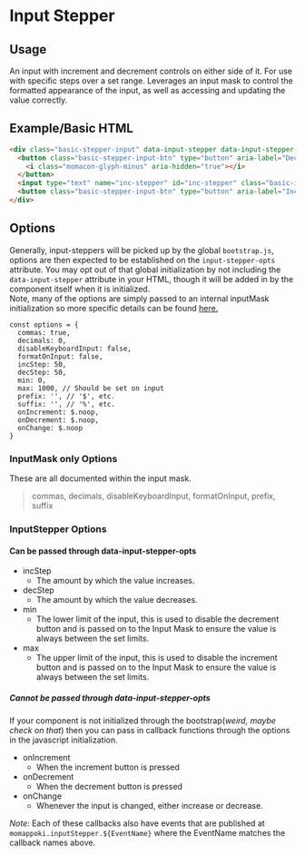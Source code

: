 # Input Stepper

## Usage
An input with increment and decrement controls on either side of it. For use with specific steps over a set range. Leverages an input mask to control the formatted appearance of the input, as well as accessing and updating the value correctly.

## Example/Basic HTML
````HTML
<div class="basic-stepper-input" data-input-stepper data-input-stepper-opts="{"formatOnInput": true, "suffix": "%"}">
  <button class="basic-stepper-input-btn" type="button" aria-label="Decrease Increment Stepper by $50" data-input-stepper-decrease="inc-stepper" aria-disabled="false">
    <i class="momacon-glyph-minus" aria-hidden="true"></i>
  </button>
  <input type="text" name="inc-stepper" id="inc-stepper" class="basic-input" data-input-stepper-field="" aria-live="polite" value="50">
  <button class="basic-stepper-input-btn" type="button" aria-label="Increase Increment Stepper by $50" data-input-stepper-increase="inc-stepper" aria-disabled="false"><i class="momacon-glyph-plus" aria-hidden="true"></i></button>
</div>
````

## Options
Generally, input-steppers will be picked up by the global `bootstrap.js`, options are then expected to be established on the `input-stepper-opts` attribute. You may opt out of that global initialization by not including the `data-input-stepper` attribute in your HTML, though it will be added in by the component itself when it is initialized. \
Note, many of the options are simply passed to an internal inputMask initialization so more specific details can be found [here.](./input-mask)

````Js
const options = {
  commas: true,
  decimals: 0,
  disableKeyboardInput: false,
  formatOnInput: false,
  incStep: 50,
  decStep: 50,
  min: 0,
  max: 1000, // Should be set on input
  prefix: '', // '$', etc.
  suffix: '', // '%', etc.
  onIncrement: $.noop,
  onDecrement: $.noop,
  onChange: $.noop
}
````

### InputMask only Options
These are all documented within the input mask.
>commas, decimals, disableKeyboardInput, formatOnInput, prefix, suffix

### InputStepper Options
#### Can be passed through data-input-stepper-opts
- incStep
  - The amount by which the value increases.
- decStep
  - The amount by which the value decreases.
- min
  - The lower limit of the input, this is used to disable the decrement button and is passed on to the Input Mask to ensure the value is always between the set limits.
- max
  - The upper limit of the input, this is used to disable the increment button and is passed on to the Input Mask to ensure the value is always between the set limits.

##### Cannot be passed through data-input-stepper-opts
 If your component is not initialized through the bootstrap(_weird, maybe check on that_) then you can pass in callback functions through the options in the javascript initialization.

- onIncrement
  - When the increment button is pressed
- onDecrement
  - When the decrement button is pressed
- onChange
  - Whenever the input is changed, either increase or decrease.

_Note:_ Each of these callbacks also have events that are published at `momappoki.inputStepper.${EventName}` where the EventName matches the callback names above.
